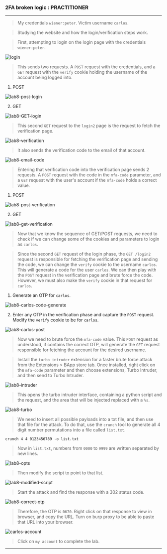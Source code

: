 
### 2FA broken logic : PRACTITIONER

---

> My credentials `wiener:peter`.
> Victim username `carlos`.

> Studying the website and how the login/verification steps work.

> First, attempting to login on the login page with the credentials `wiener:peter`.

![login](./screenshots/login.png)

> This sends two requests. A `POST` request with the credentials, and a `GET` request with the `verify` cookie holding the username of the account being logged into.

1. POST

![lab8-post-login](./screenshots/lab8-post-login.png)

2. GET

![lab8-GET-login](./screenshots/lab8-get-login.png)

> This second `GET` request to the `login2` page is the request to fetch the verification page.

![lab8-verification](./screenshots/verification.png)

> It also sends the verification code to the email of that account.

![lab8-email-code](./screenshots/lab8-email-code.png)


> Entering that verification code into the verification page sends 2 requests. A `POST` request with the code in the `mfa-code` parameter, and a `GET` request with the user's account if the `mfa-code` holds a correct value.

1. POST

![lab8-post-verification](./screenshots/lab8-post-verification.png)

2. GET

![lab8-get-verification](./screenshots/lab8-get-verification.png)

> Now that we know the sequence of GET/POST requests, we need to check if we can change some of the cookies and parameters to login as `carlos`.

> Since the second `GET` request of the login phase, the `GET /login2` request is responsible for fetching the verification page and sending the code, we can change the `verify` cookie to the username `carlos`.
> This will generate a code for the user `carlos`. 
> We can then play with the `POST` request in the verification page and brute force the code. However, we must also make the `verify` cookie in that request for `carlos`.

1. Generate an OTP for `carlos`.

![lab8-carlos-code-generate](./screenshots/lab8-carlos-code-generate.png)

2. Enter any OTP in the verification phase and capture the `POST` request. Modify the `verify` cookie to be for `carlos`.

![lab8-carlos-post](./screenshots/lab8-carlos-post.png)

> Now we need to brute force the `mfa-code` value. This `POST` request as understood, if contains the correct OTP, will generate the `GET` request responsible for fetching the account for the desired username.

> Install the `turbo intruder` extension for a faster brute force attack from the Extensions > BApp store tab.
> Once installed, right click on the `mfa-code` parameter and then choose extensions, Turbo Intruder, and then send to Turbo Intruder.

![lab8-intruder](./screenshots/lab8-intruder.png)

> This opens the turbo intruder interface, containing a python script and the request, and the area that will be injected replaced with a `%s`.

![lab8-turbo](./screenshots/lab8-turbo.png)

> We need to insert all possible payloads into a txt file, and then use that file for the attack.
> To do that, use the `crunch` tool to generate all 4 digit number permutations into a file called `list.txt`.
```
crunch 4 4 0123456789 -o list.txt
```

> Now in `list.txt`, numbers from `0000` to `9999` are written separated by new lines.

![lab8-opts](./screenshots/lab8-otps.png)

> Then modify the script to point to that list.

![lab8-modified-script](./screenshots/lab8-modified-script.png)

> Start the attack and find the response with a 302 status code.

![lab8-correct-otp](./screenshots/lab8-correct-otp.png)

> Therefore, the OTP is `0670`.
> Right click on that response to view in browser, and copy the URL.
> Turn on burp proxy to be able to paste that URL into your browser.

![carlos-account](./screenshots/carlos-account.png)

> Click on `my account` to complete the lab.

---
